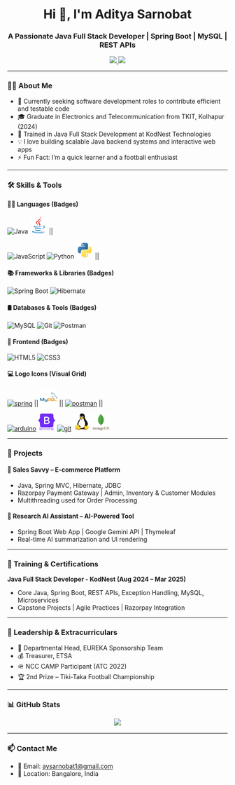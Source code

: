 
<h1 align="center">Hi 👋, I'm Aditya Sarnobat</h1>
<h3 align="center">A Passionate Java Full Stack Developer | Spring Boot | MySQL | REST APIs</h3>

<!-- 🔗 Social Links -->
<p align="center">
  <a href="https://www.linkedin.com/in/aditya-sarnobat-9a9785316">
    <img src="https://img.shields.io/static/v1?message=LinkedIn&logo=linkedin&label=&color=0077B5&logoColor=white&style=for-the-badge" height="25" />
  </a>
  <a href="https://github.com/AdityaSarnobat">
    <img src="https://img.shields.io/static/v1?message=GitHub&logo=github&label=&color=181717&logoColor=white&style=for-the-badge" height="25" />
  </a>
</p>

---

### 👨‍💻 About Me

- 🔭 Currently seeking software development roles to contribute efficient and testable code  
- 🎓 Graduate in Electronics and Telecommunication from TKIT, Kolhapur (2024)  
- 🧠 Trained in Java Full Stack Development at KodNest Technologies  
- 💡 I love building scalable Java backend systems and interactive web apps  
- ⚡ Fun Fact: I’m a quick learner and a football enthusiast  

---

### 🛠️ Skills & Tools

#### 🧑‍💻 Languages (Badges)
![Java](https://img.shields.io/badge/Java-%23ED8B00.svg?style=for-the-badge&logo=java&logoColor=white)
    <a href="https://www.java.com" target="_blank"><img src="https://raw.githubusercontent.com/devicons/devicon/master/icons/java/java-original.svg" alt="java" width="40" height="40"/></a> ||

![JavaScript](https://img.shields.io/badge/JavaScript-%23323330.svg?style=for-the-badge&logo=javascript)
![Python](https://img.shields.io/badge/Python-3670A0?style=for-the-badge&logo=python&logoColor=ffdd54)
    <a href="https://www.python.org" target="_blank"><img src="https://raw.githubusercontent.com/devicons/devicon/master/icons/python/python-original.svg" alt="python" width="40" height="40"/></a> ||


#### 📚 Frameworks & Libraries (Badges)
![Spring Boot](https://img.shields.io/badge/SpringBoot-%236DB33F.svg?style=for-the-badge&logo=springboot&logoColor=white)
![Hibernate](https://img.shields.io/badge/Hibernate-%23430098.svg?style=for-the-badge&logo=hibernate&logoColor=white)

#### 🛢️ Databases & Tools (Badges)
![MySQL](https://img.shields.io/badge/MySQL-%2300f.svg?style=for-the-badge&logo=mysql&logoColor=white)
![Git](https://img.shields.io/badge/Git-%23F05033.svg?style=for-the-badge&logo=git&logoColor=white)
![Postman](https://img.shields.io/badge/Postman-FF6C37?style=for-the-badge&logo=postman&logoColor=white)

#### 🎨 Frontend (Badges)
![HTML5](https://img.shields.io/badge/HTML5-%23E34F26.svg?style=for-the-badge&logo=html5&logoColor=white)
![CSS3](https://img.shields.io/badge/CSS3-%231572B6.svg?style=for-the-badge&logo=css3&logoColor=white)

#### 💻 Logo Icons (Visual Grid)

<p align="left">
    <a href="https://spring.io/" target="_blank"><img src="https://www.vectorlogo.zone/logos/springio/springio-icon.svg" alt="spring" width="40" height="40"/></a> ||
    <a href="https://www.mysql.com/" target="_blank"><img src="https://raw.githubusercontent.com/devicons/devicon/master/icons/mysql/mysql-original-wordmark.svg" alt="mysql" width="40" height="40"/></a> ||
    <a href="https://postman.com" target="_blank"><img src="https://www.vectorlogo.zone/logos/getpostman/getpostman-icon.svg" alt="postman" width="40" height="40"/></a> ||

  <a href="https://www.arduino.cc/" target="_blank"><img src="https://cdn.worldvectorlogo.com/logos/arduino-1.svg" alt="arduino" width="40" height="40"/></a>
  <a href="https://getbootstrap.com" target="_blank"><img src="https://raw.githubusercontent.com/devicons/devicon/master/icons/bootstrap/bootstrap-plain-wordmark.svg" alt="bootstrap" width="40" height="40"/></a>
  <a href="https://git-scm.com/" target="_blank"><img src="https://www.vectorlogo.zone/logos/git-scm/git-scm-icon.svg" alt="git" width="40" height="40"/></a>
  <a href="https://www.linux.org/" target="_blank"><img src="https://raw.githubusercontent.com/devicons/devicon/master/icons/linux/linux-original.svg" alt="linux" width="40" height="40"/></a>
  <a href="https://www.mongodb.com/" target="_blank"><img src="https://raw.githubusercontent.com/devicons/devicon/master/icons/mongodb/mongodb-original-wordmark.svg" alt="mongodb" width="40" height="40"/></a>
</p>

---

### 🧪 Projects

#### 💼 Sales Savvy – E-commerce Platform  
- Java, Spring MVC, Hibernate, JDBC  
- Razorpay Payment Gateway | Admin, Inventory & Customer Modules  
- Multithreading used for Order Processing

#### 🤖 Research AI Assistant – AI-Powered Tool  
- Spring Boot Web App | Google Gemini API | Thymeleaf  
- Real-time AI summarization and UI rendering

---

### 🎯 Training & Certifications

**Java Full Stack Developer - KodNest (Aug 2024 – Mar 2025)**  
- Core Java, Spring Boot, REST APIs, Exception Handling, MySQL, Microservices  
- Capstone Projects | Agile Practices | Razorpay Integration

---

### 🏅 Leadership & Extracurriculars

- 💼 Departmental Head, EUREKA Sponsorship Team  
- 💰 Treasurer, ETSA  
- 🪖 NCC CAMP Participant (ATC 2022)  
- 🏆 2nd Prize – Tiki-Taka Football Championship  

---

### 📊 GitHub Stats

<p align="center">
  <img src="https://streak-stats.demolab.com?user=AdityaSarnobat&theme=dark&hide_border=false&border_radius=5" height="200" />
</p>

---

### 📫 Contact Me

- 📧 Email: aysarnobat1@gmail.com  
- 📍 Location: Bangalore, India  

